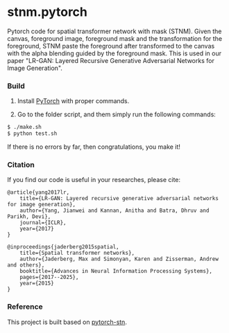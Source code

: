 # stnm.pytorch
Pytorch code for spatial transformer network with mask (STNM). Given the canvas, foreground image, foreground mask and the transformation for the foreground, STNM paste the foreground after transformed to the canvas with the alpha blending guided by the foreground mask. This is used in our paper "LR-GAN: Layered Recursive Generative Adversarial Networks for Image Generation".

### Build

1. Install [PyTorch](http://pytorch.org/) with proper commands.

2. Go to the folder script, and them simply run the following commands:
```bash
$ ./make.sh
$ python test.sh
```
If there is no errors by far, then congratulations, you make it!

### Citation
If you find our code is useful in your researches, please cite:

    @article{yang2017lr,
        title={LR-GAN: Layered recursive generative adversarial networks for image generation},
        author={Yang, Jianwei and Kannan, Anitha and Batra, Dhruv and Parikh, Devi},
        journal={ICLR},
        year={2017}
    }

    @inproceedings{jaderberg2015spatial,
        title={Spatial transformer networks},
        author={Jaderberg, Max and Simonyan, Karen and Zisserman, Andrew and others},
        booktitle={Advances in Neural Information Processing Systems},
        pages={2017--2025},
        year={2015}
    }

### Reference

This project is built based on [pytorch-stn](https://github.com/fxia22/stn.pytorch).

